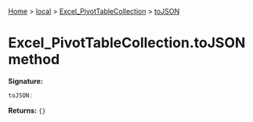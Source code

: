 [Home](./index) &gt; [local](local.md) &gt; [Excel\_PivotTableCollection](local.excel_pivottablecollection.md) &gt; [toJSON](local.excel_pivottablecollection.tojson.md)

# Excel\_PivotTableCollection.toJSON method


**Signature:**
```javascript
toJSON:
```
**Returns:** `{}`


